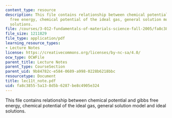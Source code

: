 ```yaml
---
content_type: resource
description: This file contains relationship between chemical potential and gibbs
  free energy, chemical potential of the ideal gas, general solution model and ideal
  solutions.
file: /courses/3-012-fundamentals-of-materials-science-fall-2005/fa8c38555a138d5b6287be8c4905e324_lec11t_note.pdf
file_size: 1211829
file_type: application/pdf
learning_resource_types:
- Lecture Notes
license: https://creativecommons.org/licenses/by-nc-sa/4.0/
ocw_type: OCWFile
parent_title: Lecture Notes
parent_type: CourseSection
parent_uid: 9b84782c-e584-0689-a998-0228b6218bbc
resourcetype: Document
title: lec11t_note.pdf
uid: fa8c3855-5a13-8d5b-6287-be8c4905e324
---
```

This file contains relationship between chemical potential and gibbs free energy, chemical potential of the ideal gas, general solution model and ideal solutions.